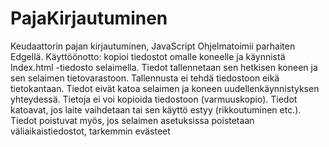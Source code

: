 # PajaKirjautuminen
Keudaattorin pajan kirjautuminen, JavaScript
Ohjelmatoimii parhaiten Edgellä. Käyttöönotto: kopioi tiedostot omalle koneelle ja käynnistä Index.html -tiedosto
selaimella.
Tiedot tallennetaan sen hetkisen koneen ja sen selaimen tietovarastoon. Tallennusta ei tehdä tiedostoon eikä tietokantaan.
Tiedot eivät katoa selaimen ja koneen uudellenkäynnistyksen yhteydessä.
Tietoja ei voi kopioida tiedostoon (varmuuskopio).
Tiedot katoavat, jos laite vaihdetaan tai sen käyttö estyy (rikkoutuminen etc.).
Tiedot poistuvat myös, jos selaimen asetuksissa poistetaan väliaikaistiedostot, tarkemmin evästeet
